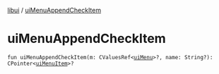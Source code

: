 [libui](index.md) / [uiMenuAppendCheckItem](./ui-menu-append-check-item.md)

# uiMenuAppendCheckItem

`fun uiMenuAppendCheckItem(m: CValuesRef<`[`uiMenu`](ui-menu.md)`>?, name: String?): CPointer<`[`uiMenuItem`](ui-menu-item.md)`>?`